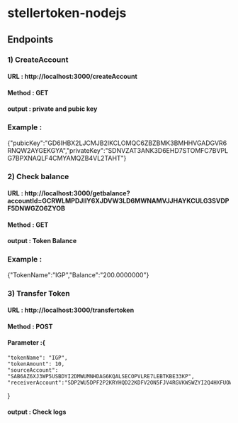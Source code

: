 # stellertoken-nodejs

## Endpoints

### 1)  CreateAccount 

#### URL : http://localhost:3000/createAccount
#### Method : GET
#### output : private and pubic key 

### Example : 

{"pubicKey":"GD6IHBX2LJCMJB2IKCLOMQC6ZBZBMK3BMHHVGADGVR6RNQW2AYGEKGYA","privateKey":"SDNVZAT3ANK3D6EHD7STOMFC7BVPLG7BPXNAQLF4CMYAMQZB4VL2TAHT"}

### 2)  Check balance 

#### URL : http://localhost:3000/getbalance?accountId=GCRWLMPDJIIY6XJDVW3LD6MWNAMVJJHAYKCULG3SVDPF5DNWGZO6ZYOB
#### Method : GET
#### output : Token Balance

### Example : 

{"TokenName":"IGP","Balance":"200.0000000"}


### 3)  Transfer Token

#### URL : http://localhost:3000/transfertoken
#### Method : POST
#### Parameter :{
	"tokenName": "IGP",
	"tokenAmount": 10,
	"sourceAccount": "SAB6AZ6XJ3WP5USBDYI2DMWUMNHDAG6KQALSECOPVLRE7LEBTKBE33KP",
	"receiverAccount":"SDP2WU5DPF2P2KRYHQD22KDFV2ON5FJV4RGVKWSWZYI2Q4HXFUOWFKIJ"
}

#### output : Check logs







